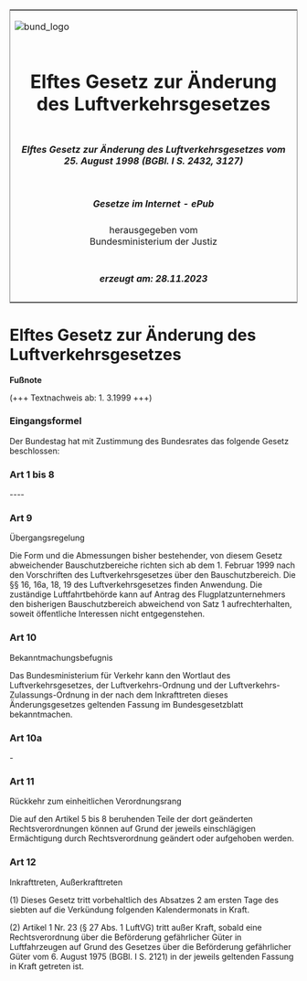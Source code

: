 <span id="DECKBLATT.html"></span>

<table border="0" frame="border" width="100%">

<tr valign="top">

<td align="left">

![bund\_logo](BfJ_2021_Web_de_de.gif)

</td>

<td align="right">

 

</td>

</tr>

<tr align="center" valign="middle">

<td colspan="2">

# Elftes Gesetz zur Änderung des Luftverkehrsgesetzes

</td>

</tr>

<tr align="center" valign="middle">

<td colspan="2">

##### Elftes Gesetz zur Änderung des Luftverkehrsgesetzes vom 25. August 1998 (BGBl. I S. 2432, 3127)

</td>

</tr>

<tr align="center" valign="middle">

<td colspan="2">

  
  

##### Gesetze im Internet - ePub  
  
herausgegeben vom  
Bundesministerium der Justiz

</td>

</tr>

<tr align="center" valign="bottom">

<td colspan="2">

  
  

##### erzeugt am: 28.11.2023

</td>

</tr>

</table>

<span id="BJNR243200998.html"></span>

# Elftes Gesetz zur Änderung des Luftverkehrsgesetzes

<div>

  
**Fußnote**

<div class="jnhtml">

<div>

<div class="jurAbsatz">

(+++ Textnachweis ab: 1. 3.1999 +++)

</div>

</div>

</div>

</div>

<span id="BJNR243200998BJNE000100305.html"></span>

### Eingangsformel  

<div>

<div class="jnhtml">

<div>

<div class="jurAbsatz">

Der Bundestag hat mit Zustimmung des Bundesrates das folgende Gesetz
beschlossen:

</div>

</div>

</div>

</div>

<span id="BJNR243200998BJNE000200305.html"></span>

### Art 1 bis 8  
\----

<span id="BJNR243200998BJNE000300305.html"></span>

### Art 9  
Übergangsregelung

<div>

<div class="jnhtml">

<div>

<div class="jurAbsatz">

Die Form und die Abmessungen bisher bestehender, von diesem Gesetz
abweichender Bauschutzbereiche richten sich ab dem 1. Februar 1999 nach
den Vorschriften des Luftverkehrsgesetzes über den Bauschutzbereich. Die
§§ 16, 16a, 18, 19 des Luftverkehrsgesetzes finden Anwendung. Die
zuständige Luftfahrtbehörde kann auf Antrag des Flugplatzunternehmers
den bisherigen Bauschutzbereich abweichend von Satz 1 aufrechterhalten,
soweit öffentliche Interessen nicht entgegenstehen.

</div>

</div>

</div>

</div>

<span id="BJNR243200998BJNE000400305.html"></span>

### Art 10  
Bekanntmachungsbefugnis

<div>

<div class="jnhtml">

<div>

<div class="jurAbsatz">

Das Bundesministerium für Verkehr kann den Wortlaut des
Luftverkehrsgesetzes, der Luftverkehrs-Ordnung und der
Luftverkehrs-Zulassungs-Ordnung in der nach dem Inkrafttreten dieses
Änderungsgesetzes geltenden Fassung im Bundesgesetzblatt bekanntmachen.

</div>

</div>

</div>

</div>

<span id="BJNR243200998BJNE000500305.html"></span>

### Art 10a  

<div>

<div class="jnhtml">

<div>

<div class="jurAbsatz">

\-

</div>

</div>

</div>

</div>

<span id="BJNR243200998BJNE000600305.html"></span>

### Art 11  
Rückkehr zum einheitlichen Verordnungsrang

<div>

<div class="jnhtml">

<div>

<div class="jurAbsatz">

Die auf den Artikel 5 bis 8 beruhenden Teile der dort geänderten
Rechtsverordnungen können auf Grund der jeweils einschlägigen
Ermächtigung durch Rechtsverordnung geändert oder aufgehoben werden.

</div>

</div>

</div>

</div>

<span id="BJNR243200998BJNE000700305.html"></span>

### Art 12  
Inkrafttreten, Außerkrafttreten

<div>

<div class="jnhtml">

<div>

<div class="jurAbsatz">

(1) Dieses Gesetz tritt vorbehaltlich des Absatzes 2 am ersten Tage des
siebten auf die Verkündung folgenden Kalendermonats in Kraft.

</div>

<div class="jurAbsatz">

(2) Artikel 1 Nr. 23 (§ 27 Abs. 1 LuftVG) tritt außer Kraft, sobald eine
Rechtsverordnung über die Beförderung gefährlicher Güter in
Luftfahrzeugen auf Grund des Gesetzes über die Beförderung gefährlicher
Güter vom 6. August 1975 (BGBl. I S. 2121) in der jeweils geltenden
Fassung in Kraft getreten ist.

</div>

</div>

</div>

</div>
